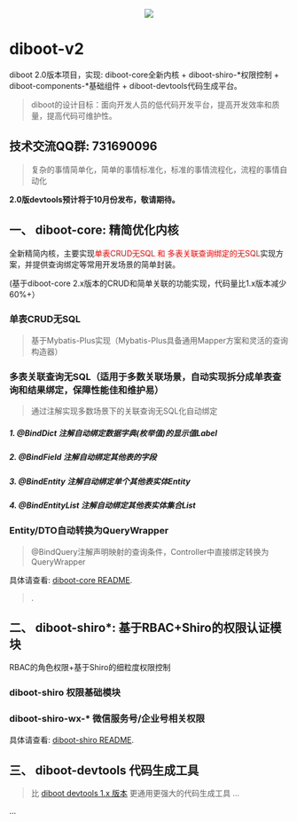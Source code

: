 <p align="center">
    <a href="http://www.apache.org/licenses/LICENSE-2.0.html" target="_blank">
        <img src="https://img.shields.io/hexpm/l/plug.svg">
    </a>
</p>

# diboot-v2
diboot 2.0版本项目，实现: diboot-core全新内核 + diboot-shiro-*权限控制 + diboot-components-*基础组件 + diboot-devtools代码生成平台。

> diboot的设计目标：面向开发人员的低代码开发平台，提高开发效率和质量，提高代码可维护性。

## 技术交流QQ群: 731690096

> 复杂的事情简单化，简单的事情标准化，标准的事情流程化，流程的事情自动化

**2.0版devtools预计将于10月份发布，敬请期待。**
   
   
## 一、 diboot-core: 精简优化内核
全新精简内核，主要实现<font color="red">单表CRUD无SQL 和 多表关联查询绑定的无SQL</font>实现方案，并提供查询绑定等常用开发场景的简单封装。

(基于diboot-core 2.x版本的CRUD和简单关联的功能实现，代码量比1.x版本减少60%+）
### 单表CRUD无SQL
   > 基于Mybatis-Plus实现（Mybatis-Plus具备通用Mapper方案和灵活的查询构造器）
### 多表关联查询无SQL（适用于多数关联场景，自动实现拆分成单表查询和结果绑定，保障性能佳和维护易）
   > 通过注解实现多数场景下的关联查询无SQL化自动绑定
   
##### 1. @BindDict 注解自动绑定数据字典(枚举值)的显示值Label
##### 2. @BindField 注解自动绑定其他表的字段
##### 3. @BindEntity 注解自动绑定单个其他表实体Entity
##### 4. @BindEntityList 注解自动绑定其他表实体集合List<Entity>

### Entity/DTO自动转换为QueryWrapper
   > @BindQuery注解声明映射的查询条件，Controller中直接绑定转换为QueryWrapper
    
具体请查看: [diboot-core README](https://github.com/dibo-software/diboot-v2/tree/master/diboot-core "注解自动绑定多表关联"). 

 
   > .
     

## 二、 diboot-shiro*: 基于RBAC+Shiro的权限认证模块
RBAC的角色权限+基于Shiro的细粒度权限控制

### diboot-shiro 权限基础模块

### diboot-shiro-wx-* 微信服务号/企业号相关权限

具体请查看: [diboot-shiro README](https://github.com/dibo-software/diboot-v2/tree/master/diboot-shiro "注解自动绑定多表关联"). 


## 三、 diboot-devtools 代码生成工具
   > 比 [diboot devtools 1.x 版本](https://www.diboot.com/) 更通用更强大的代码生成工具 ...
    
...